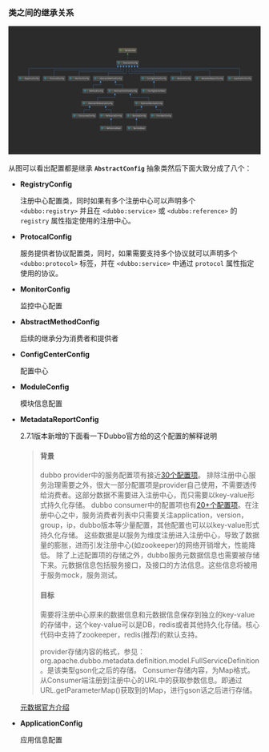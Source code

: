 ### 类之间的继承关系

![图解](https://github.com/mxsm/document/blob/master/image/RPC/Dubbo/dubboconfig%E5%85%B3%E7%B3%BB%E5%9B%BE2.7.1%E7%89%88%E6%9C%AC.jpg?raw=true)

从图可以看出配置都是继承 **`AbstractConfig`** 抽象类然后下面大致分成了八个：

- **RegistryConfig**

  注册中心配置类，同时如果有多个注册中心可以声明多个 `<dubbo:registry>` 并且在 `<dubbo:service>` 或 `<dubbo:reference>` 的 `registry` 属性指定使用的注册中心。

- **ProtocalConfig**

  服务提供者协议配置类，同时，如果需要支持多个协议就可以声明多个`<dubbo:protocol>` 标签，并在 `<dubbo:service>` 中通过 `protocol` 属性指定使用的协议。

- **MonitorConfig**

  监控中心配置

- **AbstractMethodConfig**

  后续的继承分为消费者和提供者

- **ConfigCenterConfig**

  配置中心

- **ModuleConfig**

  模块信息配置

- **MetadataReportConfig**

  2.7.1版本新增的下面看一下Dubbo官方给的这个配置的解释说明

  > #### 背景
  >
  > dubbo provider中的服务配置项有接近[30个配置项](http://dubbo.apache.org/en-us/docs/user/references/xml/dubbo-service.html)。 排除注册中心服务治理需要之外，很大一部分配置项是provider自己使用，不需要透传给消费者。这部分数据不需要进入注册中心，而只需要以key-value形式持久化存储。 dubbo consumer中的配置项也有[20+个配置项](http://dubbo.apache.org/en-us/docs/user/references/xml/dubbo-reference.html)。在注册中心之中，服务消费者列表中只需要关注application，version，group，ip，dubbo版本等少量配置，其他配置也可以以key-value形式持久化存储。 这些数据是以服务为维度注册进入注册中心，导致了数据量的膨胀，进而引发注册中心(如zookeeper)的网络开销增大，性能降低。
  > 除了上述配置项的存储之外，dubbo服务元数据信息也需要被存储下来。元数据信息包括服务接口，及接口的方法信息。这些信息将被用于服务mock，服务测试。
  >
  > #### 目标
  >
  > 需要将注册中心原来的数据信息和元数据信息保存到独立的key-value的存储中，这个key-value可以是DB，redis或者其他持久化存储。核心代码中支持了zookeeper，redis(推荐)的默认支持。
  >
  > provider存储内容的格式，参见：org.apache.dubbo.metadata.definition.model.FullServiceDefinition。是该类型gson化之后的存储。 Consumer存储内容，为Map格式。从Consumer端注册到注册中心的URL中的获取参数信息。即通过URL.getParameterMap()获取到的Map，进行gson话之后进行存储。

  [元数据官方介绍](https://dubbo.incubator.apache.org/zh-cn/docs/user/references/metadata/introduction.html)

- **ApplicationConfig**

  应用信息配置